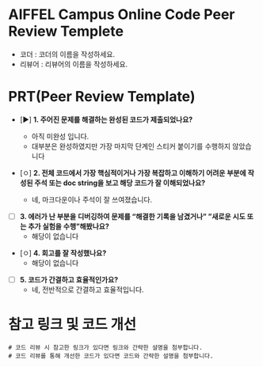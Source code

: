 # AIFFEL Campus Online Code Peer Review Templete
- 코더 : 코더의 이름을 작성하세요.
- 리뷰어 : 리뷰어의 이름을 작성하세요.


# PRT(Peer Review Template)
- [▶︎]  **1. 주어진 문제를 해결하는 완성된 코드가 제출되었나요?**
    - 아직 미완성 입니다.
    - 대부분은 완성하였지만 가장 마지막 단계인 스티커 붙이기를 수행하지 않았습니다
    
- [ㅇ]  **2. 전체 코드에서 가장 핵심적이거나 가장 복잡하고 이해하기 어려운 부분에 작성된 
  주석 또는 doc string을 보고 해당 코드가 잘 이해되었나요?**
    - 네, 마크다운이나 주석이 잘 쓰여졌습니다. 
  
- [ ]  **3. 에러가 난 부분을 디버깅하여 문제를 “해결한 기록을 남겼거나” 
  ”새로운 시도 또는 추가 실험을 수행”해봤나요?**
    - 해당이 없습니다
  
- [ㅇ]  **4. 회고를 잘 작성했나요?**
    - 해당이 없습니다
    
- [ ]  **5. 코드가 간결하고 효율적인가요?**
    - 네, 전반적으로 간결하고 효율적입니다. 


# 참고 링크 및 코드 개선
```
# 코드 리뷰 시 참고한 링크가 있다면 링크와 간략한 설명을 첨부합니다.
# 코드 리뷰를 통해 개선한 코드가 있다면 코드와 간략한 설명을 첨부합니다.
```
